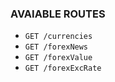 ### AVAIABLE ROUTES

- `GET /currencies`
- `GET /forexNews`
- `GET /forexValue`
- `GET /forexExcRate`

